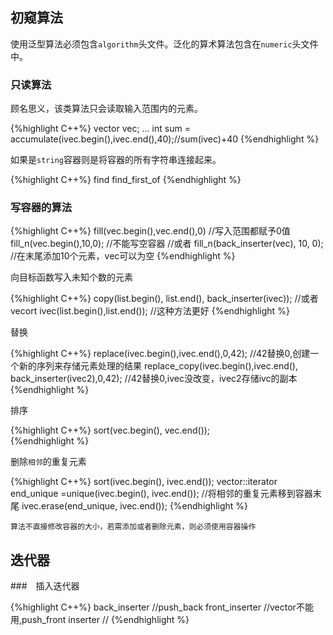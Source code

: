 ## 初窥算法

使用泛型算法必须包含`algorithm`头文件。泛化的算术算法包含在`numeric`头文件中。

### 只读算法

顾名思义，该类算法只会读取输入范围内的元素。

{%highlight C++%}
vector<int> vec;
...
int sum = accumulate(ivec.begin(),ivec.end(),40);//sum(ivec)+40
{%endhighlight %}

如果是`string`容器则是将容器的所有字符串连接起来。

{%highlight C++%}
find
find_first_of
{%endhighlight %}

### 写容器的算法

{%highlight C++%}
fill(vec.begin(),vec.end(),0)	//写入范围都赋予0值
fill_n(vec.begin(),10,0);	//不能写空容器
//或者
fill_n(back_inserter(vec), 10, 0);	//在末尾添加10个元素，vec可以为空
{%endhighlight %}

向目标函数写入未知个数的元素

{%highlight C++%}
copy(list.begin(), list.end(), back_inserter(ivec));
//或者
vecort<int> ivec(list.begin(),list.end()); //这种方法更好
{%endhighlight %}

替换

{%highlight C++%}
replace(ivec.begin(),ivec.end(),0,42); //42替换0,创建一个新的序列来存储元素处理的结果
replace_copy(ivec.begin(),ivec.end(), back_inserter(ivec2),0,42); //42替换0,ivec没改变，ivec2存储ivc的副本
{%endhighlight %}

排序

{%highlight C++%}
sort(vec.begin(), vec.end());   
{%endhighlight %}

删除`相邻`的重复元素

{%highlight C++%}
sort(ivec.begin(), ivec.end());
vector<int>::iterator end_unique =unique(ivec.begin(), ivec.end());
//将相邻的重复元素移到容器末尾
ivec.erase(end_unique, ivec.end());
{%endhighlight %}

`算法不直接修改容器的大小，若需添加或者删除元素，则必须使用容器操作`

## 迭代器

###　插入迭代器

{%highlight C++%}
back_inserter			//push_back
front_inserter                  //vector不能用,push_front
inserter			//
{%endhighlight %}
